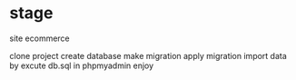 # stage
site ecommerce

clone project 
create database 
make migration 
apply migration
import data by excute db.sql in phpmyadmin
enjoy
